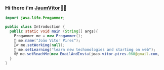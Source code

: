 ### Hi there i'm [JaumVitor](https://github.com/JaumVitor)👨‍💻

```java
import java.life.Progammer; 

public class Introduction {
  public static void main (String[] args){
    Progammer me = new Progammer(); 
    🧑 me.name("João Vitor Pires");
    🏊‍♂️ me.setWorking(null);
    👶 me.setLearning("learn new techonologies and starting on web");
    📪 me.setReachMe(new EmailAndInsta(joao.vitor.pires.060@gmail.com, "insta/jaum.vitor_kng"));
  }
}
```
